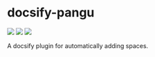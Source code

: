 # docsify-pangu

[![](https://data.jsdelivr.com/v1/package/npm/docsify-pangu/badge)](https://www.jsdelivr.com/package/npm/docsify-pangu)
[![](https://img.shields.io/npm/v/docsify-pangu.svg?style=flat-square)](https://www.npmjs.com/package/docsify-pangu)
[![](https://img.shields.io/npm/l/docsify-pangu)](https://github.com/sy-records/docsify-pangu/blob/master/LICENSE)

A docsify plugin for automatically adding spaces.
